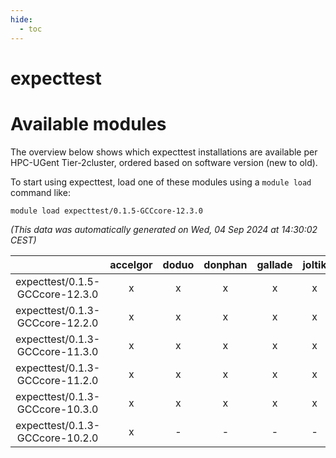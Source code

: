 ```yaml
---
hide:
  - toc
---
```


expecttest
==========

# Available modules


The overview below shows which expecttest installations are available per HPC-UGent Tier-2cluster, ordered based on software version (new to old).

To start using expecttest, load one of these modules using a `module load` command like:

```shell
module load expecttest/0.1.5-GCCcore-12.3.0
```

*(This data was automatically generated on Wed, 04 Sep 2024 at 14:30:02 CEST)*  

| |accelgor|doduo|donphan|gallade|joltik|shinx|skitty|
| :---: | :---: | :---: | :---: | :---: | :---: | :---: | :---: |
|expecttest/0.1.5-GCCcore-12.3.0|x|x|x|x|x|x|x|
|expecttest/0.1.3-GCCcore-12.2.0|x|x|x|x|x|-|x|
|expecttest/0.1.3-GCCcore-11.3.0|x|x|x|x|x|x|x|
|expecttest/0.1.3-GCCcore-11.2.0|x|x|x|x|x|-|x|
|expecttest/0.1.3-GCCcore-10.3.0|x|x|x|x|x|-|x|
|expecttest/0.1.3-GCCcore-10.2.0|x|-|-|-|-|-|-|
